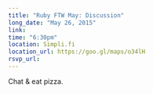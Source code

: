 ```yaml
---
title: "Ruby FTW May: Discussion"
long_date: "May 26, 2015"
link:
time: "6:30pm"
location: Simpli.fi
location_url: https://goo.gl/maps/o34lH
rsvp_url: 
---
```


Chat & eat pizza.
